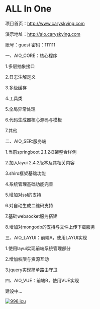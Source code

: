 # ALL In One
项目首页：http://www.caryskying.com

演示地址：http://aio.caryskying.com

账号：guest  密码：111111


一、AIO_CORE：核心程序

1.多层抽象接口

2.日志注解定义

3.多级缓存

4.工具类

5.全局异常处理

6.代码生成器核心源码与模板

7.其他

二、AIO_SER:服务端

1.当前springboot 2.1.2框架整合样例

2.加入layui 2.4.2版本及其相关内容

3.shiro框架基础功能

4.系统管理基础功能完善

5.增加对ssl的支持

6.对自动生成二维码支持

7.基础websocket服务搭建

8.增加对mongodb的支持与文件上传下载服务

三、AIO_LAYUI：前端A，使用LAYUI实现

1.使用layui实现前端系统管理部分

2.增加权限与资源互动

3.jquery实现简单路由守卫

四、AIO_VUE：前端B，使用VUE实现

建设中...


<a href="https://996.icu"><img src="https://img.shields.io/badge/link-996.icu-red.svg" alt="996.icu"></a>
